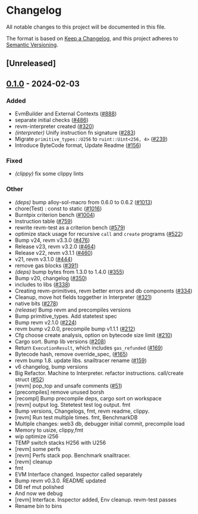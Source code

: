 # Changelog
All notable changes to this project will be documented in this file.

The format is based on [Keep a Changelog](https://keepachangelog.com/en/1.0.0/),
and this project adheres to [Semantic Versioning](https://semver.org/spec/v2.0.0.html).

## [Unreleased]

## [0.1.0](https://github.com/ssuangchen/revm/releases/tag/revm-test-v0.1.0) - 2024-02-03

### Added
- EvmBuilder and External Contexts ([#888](https://github.com/ssuangchen/revm/pull/888))
- separate initial checks ([#486](https://github.com/ssuangchen/revm/pull/486))
- revm-interpreter created ([#320](https://github.com/ssuangchen/revm/pull/320))
- *(interpreter)* Unify instruction fn signature ([#283](https://github.com/ssuangchen/revm/pull/283))
- Migrate `primitive_types::U256` to `ruint::Uint<256, 4>` ([#239](https://github.com/ssuangchen/revm/pull/239))
- Introduce ByteCode format, Update Readme ([#156](https://github.com/ssuangchen/revm/pull/156))

### Fixed
- *(clippy)* fix some clippy lints

### Other
- *(deps)* bump alloy-sol-macro from 0.6.0 to 0.6.2 ([#1013](https://github.com/ssuangchen/revm/pull/1013))
- chore(Test) : const to static ([#1016](https://github.com/ssuangchen/revm/pull/1016))
- Burntpix criterion bench ([#1004](https://github.com/ssuangchen/revm/pull/1004))
- Instruction table ([#759](https://github.com/ssuangchen/revm/pull/759))
- rewrite revm-test as a criterion bench ([#579](https://github.com/ssuangchen/revm/pull/579))
- optimize stack usage for recursive `call` and `create` programs ([#522](https://github.com/ssuangchen/revm/pull/522))
- Bump v24, revm v3.3.0 ([#476](https://github.com/ssuangchen/revm/pull/476))
- Release v23, revm v3.2.0 ([#464](https://github.com/ssuangchen/revm/pull/464))
- Release v22, revm v3.1.1 ([#460](https://github.com/ssuangchen/revm/pull/460))
- v21, revm v3.1.0 ([#444](https://github.com/ssuangchen/revm/pull/444))
- remove gas blocks ([#391](https://github.com/ssuangchen/revm/pull/391))
- *(deps)* bump bytes from 1.3.0 to 1.4.0 ([#355](https://github.com/ssuangchen/revm/pull/355))
- Bump v20, changelog ([#350](https://github.com/ssuangchen/revm/pull/350))
- includes to libs ([#338](https://github.com/ssuangchen/revm/pull/338))
- Creating revm-primitives, revm better errors and db components  ([#334](https://github.com/ssuangchen/revm/pull/334))
- Cleanup, move hot fields toggether in Interpreter ([#321](https://github.com/ssuangchen/revm/pull/321))
- native bits ([#278](https://github.com/ssuangchen/revm/pull/278))
- *(release)* Bump revm and precompiles versions
- Bump primitive_types. Add statetest spec
- Bump revm v2.1.0 ([#224](https://github.com/ssuangchen/revm/pull/224))
- revm bump v2.0.0, precompile bump v1.1.1 ([#212](https://github.com/ssuangchen/revm/pull/212))
- Cfg choose create analysis, option on bytecode size limit ([#210](https://github.com/ssuangchen/revm/pull/210))
- Cargo sort. Bump lib versions ([#208](https://github.com/ssuangchen/revm/pull/208))
- Return `ExecutionResult`, which includes `gas_refunded` ([#169](https://github.com/ssuangchen/revm/pull/169))
- Bytecode hash, remove override_spec, ([#165](https://github.com/ssuangchen/revm/pull/165))
- revm bump 1.8. update libs. snailtracer rename ([#159](https://github.com/ssuangchen/revm/pull/159))
- v6 changelog, bump versions
- Big Refactor. Machine to Interpreter. refactor instructions. call/create struct ([#52](https://github.com/ssuangchen/revm/pull/52))
- [revm] pop_top and unsafe comments ([#51](https://github.com/ssuangchen/revm/pull/51))
- [precompiles] remove unused borsh
- [recompl] Bump precompile deps, cargo sort on workspace
- [revm] output log. Stetetest test log output. fmt
- Bump versions, Changelogs, fmt, revm readme, clippy.
- [revm] Run test multiple times. fmt, BenchmarkDB
- Multiple changes: web3 db, debugger initial commit, precompile load
- Memory to usize, clippy,fmt
- wip optimize i256
- TEMP switch stacks H256 with U256
- [revm] some perfs
- [revm] Perfs stack pop. Benchmark snailtracer.
- [revm] cleanup
- fmt
- EVM Interface changed. Inspector called separately
- Bump revm v0.3.0. README updated
- DB ref mut polished
- And now we debug
- [revm] Interface. Inspector added, Env cleanup. revm-test passes
- Rename bin to bins
